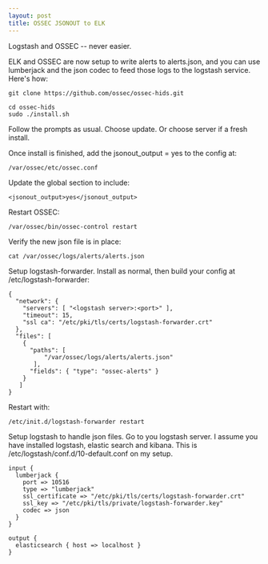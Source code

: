 ```yaml
---
layout: post
title: OSSEC JSONOUT to ELK
---
```


Logstash and OSSEC -- never easier.

ELK and OSSEC are now setup to write alerts to alerts.json, and you can use lumberjack and the json codec to feed those logs to the logstash service. Here's how:

    git clone https://github.com/ossec/ossec-hids.git

    cd ossec-hids
    sudo ./install.sh

Follow the prompts as usual. Choose update. Or choose server if a fresh install.

Once install is finished, add the jsonout_output = yes to the config at:

    /var/ossec/etc/ossec.conf

Update the global section to include:

    <jsonout_output>yes</jsonout_output>

Restart OSSEC:

    /var/ossec/bin/ossec-control restart

Verify the new json file is in place:

    cat /var/ossec/logs/alerts/alerts.json


Setup logstash-forwarder. Install as normal, then build your config at /etc/logstash-forwarder:

    {
      "network": {
        "servers": [ "<logstash server>:<port>" ],
        "timeout": 15,
        "ssl ca": "/etc/pki/tls/certs/logstash-forwarder.crt"
      },
      "files": [
        {
          "paths": [
              "/var/ossec/logs/alerts/alerts.json"
           ],
          "fields": { "type": "ossec-alerts" }
        }
       ]
    }

Restart with:

    /etc/init.d/logstash-forwarder restart

Setup logstash to handle json files. Go to you logstash server. I assume you have installed logstash, elastic search and kibana. This is /etc/logstash/conf.d/10-default.conf on my setup.

    input {
      lumberjack {
        port => 10516
        type => "lumberjack"
        ssl_certificate => "/etc/pki/tls/certs/logstash-forwarder.crt"
        ssl_key => "/etc/pki/tls/private/logstash-forwarder.key"
        codec => json
      }
    }

    output {
      elasticsearch { host => localhost }
    }


